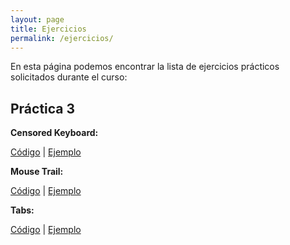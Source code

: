 ```yaml
---
layout: page
title: Ejercicios
permalink: /ejercicios/
---
```


En esta página podemos encontrar la lista de ejercicios prácticos solicitados durante el curso:


## Práctica 3

**Censored Keyboard:**

[Código](https://github.com/ULL-ESIT-PL-1920/p3-t1-handling-events-alu0100961768/blob/master/censoredkeyboard.html) | [Ejemplo](censoredkeyboard)

**Mouse Trail:**

[Código](https://github.com/ULL-ESIT-PL-1920/p3-t1-handling-events-alu0100961768/blob/master/mousetrail.html) | [Ejemplo](mousetrail)

**Tabs:**

[Código](https://github.com/ULL-ESIT-PL-1920/p3-t1-handling-events-alu0100961768/blob/master/tabs.html) | [Ejemplo](tabs)
